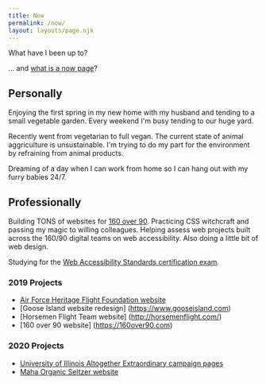 ```yaml
---
title: Now
permalink: /now/
layout: layouts/page.njk
---
```

What have I been up to?

... and [what is a now page](https://nownownow.com/about)?

## Personally

Enjoying the first spring in my new home with my husband and tending to a small vegetable garden. Every weekend I'm busy tending to our huge yard.

Recently went from vegetarian to full vegan. The current state of animal aggriculture is unsustainable. I'm trying to do my part for the environment by refraining from animal products.

Dreaming of a day when I can work from home so I can hang out with my furry babies 24/7.

## Professionally

Building TONS of websites for [160 over 90](https://160over90.com). Practicing CSS witchcraft and passing my magic to willing colleagues. Helping assess web projects built across the 160/90 digital teams on web accessibility. Also doing a little bit of web design.

Studying for the [Web Accessibility Standards certification exam](https://www.accessibilityassociation.org/wascertification).

### 2019 Projects

* [Air Force Heritage Flight Foundation website](https://www.airforceheritageflight.org/)
* [Goose Island website redesign] (https://www.gooseisland.com)
* [Horsemen Flight Team website] (http://horsemenflight.com/)
* [160 over 90 website] (https://160over90.com)

### 2020 Projects

* [University of Illinois Altogether Extraordinary campaign pages](https://www.uillinois.edu/extraordinary)
* [Maha Organic Seltzer website](https://www.drinkmaha.com)
